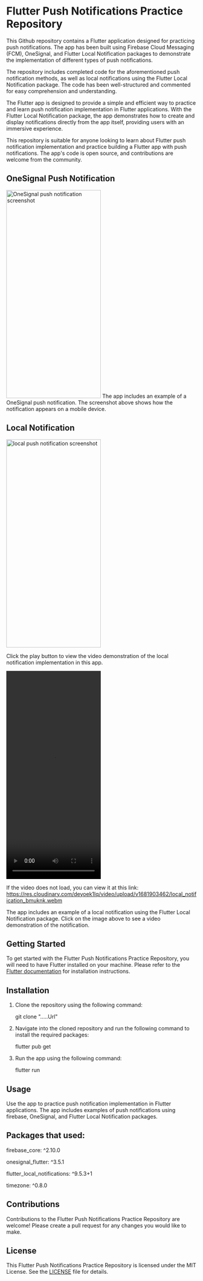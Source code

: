 # Flutter Push Notifications Practice Repository

This Github repository contains a Flutter application designed for practicing push notifications. The app has been built using Firebase Cloud Messaging (FCM), OneSignal, and Flutter Local Notification packages to demonstrate the implementation of different types of push notifications.

The repository includes completed code for the aforementioned push notification methods, as well as local notifications using the Flutter Local Notification package. The code has been well-structured and commented for easy comprehension and understanding.

The Flutter app is designed to provide a simple and efficient way to practice and learn push notification implementation in Flutter applications. With the Flutter Local Notification package, the app demonstrates how to create and display notifications directly from the app itself, providing users with an immersive experience.

This repository is suitable for anyone looking to learn about Flutter push notification implementation and practice building a Flutter app with push notifications. The app's code is open source, and contributions are welcome from the community.

## OneSignal Push Notification

<img src="https://res.cloudinary.com/deyoek1lq/image/upload/v1681903475/WhatsApp_Image_2023-04-19_at_4.50.24_PM_c7mhdr.jpg" alt="OneSignal push notification screenshot" width="250" height="550" />
The app includes an example of a OneSignal push notification. The screenshot above shows how the notification appears on a mobile device.

## Local Notification

<img src="https://res.cloudinary.com/deyoek1lq/image/upload/v1681912149/Screenshot_2023-04-19_191815_qxqj2n.png" alt="local push notification screenshot" width="250" height="550" />

Click the play button to view the video demonstration of the local notification implementation in this app.

<video src="https://res.cloudinary.com/deyoek1lq/video/upload/v1681903462/local_notification_bmuknk.webm" alt="Local Notification" width="250" height="550" controls></video>

If the video does not load, you can view it at this link: https://res.cloudinary.com/deyoek1lq/video/upload/v1681903462/local_notification_bmuknk.webm

The app includes an example of a local notification using the Flutter Local Notification package. Click on the image above to see a video demonstration of the notification.

## Getting Started

To get started with the Flutter Push Notifications Practice Repository, you will need to have Flutter installed on your machine. Please refer to the [Flutter documentation](https://flutter.dev/docs/get-started/install) for installation instructions.

## Installation

1. Clone the repository using the following command:
   
   git clone ".....Url"

2. Navigate into the cloned repository and run the following command to install the required packages:
   
   flutter pub get


3. Run the app using the following command:

   flutter run


## Usage

Use the app to practice push notification implementation in Flutter applications. The app includes examples of push notifications using firebase, OneSignal, and Flutter Local Notification packages.

## Packages that used:

  firebase_core: ^2.10.0
  
  onesignal_flutter: ^3.5.1
  
  flutter_local_notifications: ^9.5.3+1
  
  timezone: ^0.8.0


## Contributions

Contributions to the Flutter Push Notifications Practice Repository are welcome! Please create a pull request for any changes you would like to make.

## License

This Flutter Push Notifications Practice Repository is licensed under the MIT License. See the [LICENSE](LICENSE) file for details.
